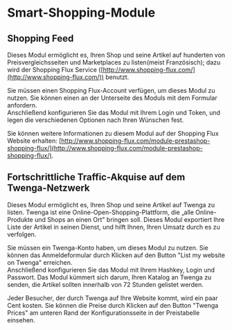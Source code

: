 # Smart-Shopping-Module

## Shopping Feed <a href="#smart-shopping-module-shoppingfeed" id="smart-shopping-module-shoppingfeed"></a>

Dieses Modul ermöglicht es, Ihren Shop und seine Artikel auf hunderten von Preisvergleichsseiten und Marketplaces zu listen(meist Französisch); dazu wird der Shopping Flux Service ([http://www.shopping-flux.com/](http://www.shopping-flux.com/)) benutzt.

Sie müssen einen Shopping Flux-Account verfügen, um dieses Modul zu nutzen. Sie können einen an der Unterseite des Moduls mit dem Formular anfordern.\
Anschließend konfigurieren Sie das Modul mit Ihrem Login und Token, und legen die verschiedenen Optionen nach Ihren Wünschen fest.

Sie können weitere Informationen zu diesem Modul auf der Shopping Flux Website erhalten: [http://www.shopping-flux.com/module-prestashop-shopping-flux/](http://www.shopping-flux.com/module-prestashop-shopping-flux/).

## Fortschrittliche Traffic-Akquise auf dem Twenga-Netzwerk <a href="#smart-shopping-module-fortschrittlichetraffic-akquiseaufdemtwenga-netzwerk" id="smart-shopping-module-fortschrittlichetraffic-akquiseaufdemtwenga-netzwerk"></a>

Dieses Modul ermöglicht es, Ihren Shop und seine Artikel auf Twenga zu listen. Twenga ist eine Online-Open-Shopping-Plattform, die „alle Online-Produkte und Shops an einen Ort" bringen soll. Dieses Modul exportiert Ihre Liste der Artikel in seinen Dienst, und hilft Ihnen, Ihren Umsatz durch es zu verfolgen.

Sie müssen ein Twenga-Konto haben, um dieses Modul zu nutzen. Sie können das Anmeldeformular durch Klicken auf den Button "List my website on Twenga" erreichen.\
Anschließend konfigurieren Sie das Modul mit Ihrem Hashkey, Login und Passwort. Das Modul kümmert sich darum, Ihren Katalog an Twenga zu senden, die Artikel sollten innerhalb von 72 Stunden gelistet werden.

Jeder Besucher, der durch Twenga auf Ihre Website kommt, wird ein paar Cent kosten. Sie können die Preise durch Klicken auf den Button "Twenga Prices" am unteren Rand der Konfigurationsseite in der Preistabelle einsehen.

